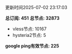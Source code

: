 更新时间2025-07-02 23:17:03

**总订阅: 451**
**总节点: 32873**
- vless节点: 10167
- hysteria2节点: 5

**google ping有效节点: 225**
